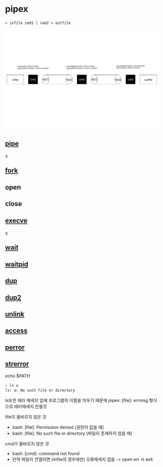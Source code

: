 # pipex

`< infile cmd1 | cmd2 > outfile`

![](./img/pipex.png)

## [pipe](https://tldp.org/LDP/lpg/node11.html)
[+](https://nomad-programmer.tistory.com/110)
## [fork](https://codetravel.tistory.com/23)
## open
## close
## [execve](https://badayak.com/entry/C%EC%96%B8%EC%96%B4-%EB%8B%A4%EB%A5%B8-%ED%94%84%EB%A1%9C%EA%B7%B8%EB%9E%A8-%EC%8B%A4%ED%96%89-%ED%95%A8%EC%88%98execve)
[+](https://www.it-note.kr/157)
## [wait](https://codetravel.tistory.com/42)
## [waitpid](https://codetravel.tistory.com/42)
## [dup](https://reakwon.tistory.com/104)
## [dup2](https://reakwon.tistory.com/104)
## [unlink](https://www.it-note.kr/177)
## [access](https://jdm.kr/blog/76)
## [perror](https://modoocode.com/53)
## [strerror](https://modoocode.com/105)


echo $PATH

```zsh
> ls a
ls: a: No such file or directory
```

ls또한 에러 메세지 앞에 프로그램의 이름을 띄우기 때문에 pipex: [file]: errmsg 형식으로 에러메세지 만들것

file이 올바르지 않은 것
- bash: [file]: Permission denied (권한이 없을 때)
- bash: [file]: No such file or directory (파일이 존재하지 않을 때)

cmd가 올바르지 않은 것
- bash: [cmd]: command not found
- 만약 파일이 안열리면 (infile의 경우에만) 오류메세지 없음 -> open err 시 exit
